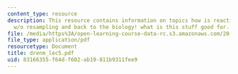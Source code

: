 ```yaml
---
content_type: resource
description: This resource contains information on topics how is reaction time updated
  w/o resampling and back to the biology! what is this stuff good for.
file: /media/https%3A/open-learning-course-data-rc.s3.amazonaws.com/20-181-computation-for-biological-engineers-fall-2006/83166355f64df602ab19811b9311fee9_drenm_lec5.pdf
file_type: application/pdf
resourcetype: Document
title: drenm_lec5.pdf
uid: 83166355-f64d-f602-ab19-811b9311fee9
---
```

